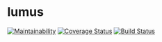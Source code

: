 # lumus 

[![Maintainability](https://api.codeclimate.com/v1/badges/06cc05d332248cc08026/maintainability)](https://codeclimate.com/github/victoralvesgomide/lumus/maintainability)
[![Coverage Status](https://coveralls.io/repos/github/victoralvesgomide/lumus/badge.svg)](https://coveralls.io/github/victoralvesgomide/lumus)
[![Build Status](https://travis-ci.org/victoralvesgomide/lumus.svg?branch=master)](https://travis-ci.org/victoralvesgomide/lumus)
